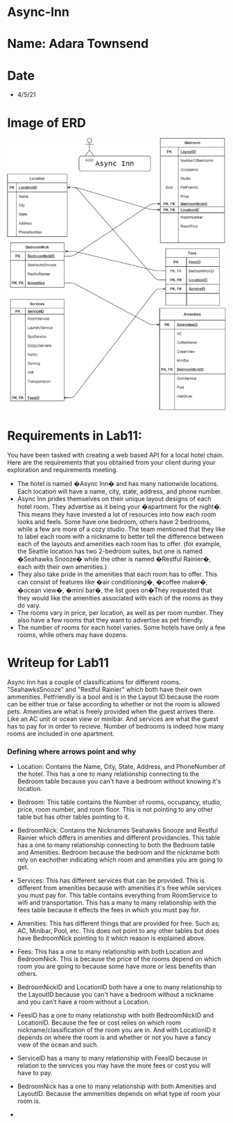 # Async-Inn

# Name: Adara Townsend

# Date
- 4/5/21

# Image of ERD
![Async-InnERD](assets/Lab11ERD.jpg)


# Requirements in Lab11: 
You have been tasked with creating a web based API for a local hotel chain. Here are the requirements that you obtained from your client during your exploration and requirements meeting.

- The hotel is named �Async Inn� and has many nationwide locations. Each location will have a name, city, state, address, and phone number.
- Async Inn prides themselves on their unique layout designs of each hotel room. They advertise as it being your �apartment for the night�. This means they have invested a lot of resources into how each room looks and feels. Some have one bedroom, others have 2 bedrooms, while a few are more of a cozy studio. The team mentioned that they like to label each room with a nickname to better tell the difference between each of the layouts and amenities each room has to offer. (for example, the Seattle location has two 2-bedroom suites, but one is named �Seahawks Snooze� while the other is named �Restful Rainier�, each with their own amenities.)
- They also take pride in the amenities that each room has to offer. This can consist of features like �air conditioning�, �coffee maker�, �ocean view�, �mini bar�, the list goes on�They requested that they would like the amenities associated with each of the rooms as they do vary.
- The rooms vary in price, per location, as well as per room number. They also have a few rooms that they want to advertise as pet friendly.
- The number of rooms for each hotel varies. Some hotels have only a few rooms, while others may have dozens.


# Writeup for Lab11
Async Inn has a couple of classifications for different rooms. "SeahawksSnooze" and "Restful Rainier" which both have their own ammenities.
Petfriendly is a bool and is in the Layout ID because the room can be either true or false according to whether or not the room is allowed pets.
Amenities are what is freely provided when the guest arrives there. Like an AC unit or ocean view or minibar. And services are what the guest has to pay for in order to recieve. Number of bedrooms is indeed how many rooms are included in one apartment.



### Defining where arrows point and why
- Location: Contains the Name, City, State, Address, and PhoneNumber of the hotel. This has a one to many relationship connecting to the Bedroom table because you can't have a bedroom without knowing it's location. <br>

- Bedroom: This table contains the Number of rooms, occupancy, studio, price, room number, and room floor. This is not pointing to any other table but has other tables pointing to it.

- BedroomNick: Contains the Nicknames Seahawks Snooze and Restful Rainier which differs in amenities and different providancies. This table has a one to many relationship connecting to both the Bedroom table and Amenities. Bedroom because the bedroom and the nickname both rely on eachother indicating which room and amenities you are going to get. <br>

- Services: This has different services that can be provided. This is different from amenities because with amenities it's free while services you must pay for. This table contains everything from RoomService to wifi and transportation. This has a many to many relationship with the fees table because it effects the fees in which you must pay for. <br>

- Amenities: This has different things that are provided for free. Such as; AC, Minibar, Pool, etc. This does not point to any other tables but does have BedroomNick pointing to it which reason is explained above. 

- Fees: This has a one to many relationship with both Location and BedroomNick. This is because the price of the rooms depend on which room you are going to because some have more or less benefits than others. 

- BedroomNickID and LocationID both have a one to many relationship to the LayoutID because you can't have a bedroom without a nickname and you can't have a room without a Location. 
- FeesID has a one to many relationship with both BedroomNickID and LocationID. Because the fee or cost relies on which room nickname/classification of the room you are in. And with LocationID it depends on where the room is and whether or not you have a fancy view of the ocean and such.
- ServiceID has a many to many relationship with FeesID because in relation to the services you may have the more fees or cost you will have to pay. 
- BedroomNick has a one to many relationship with both Amenities and LayoutID. Because the ammenities depends on what type of room your room is.
- 

